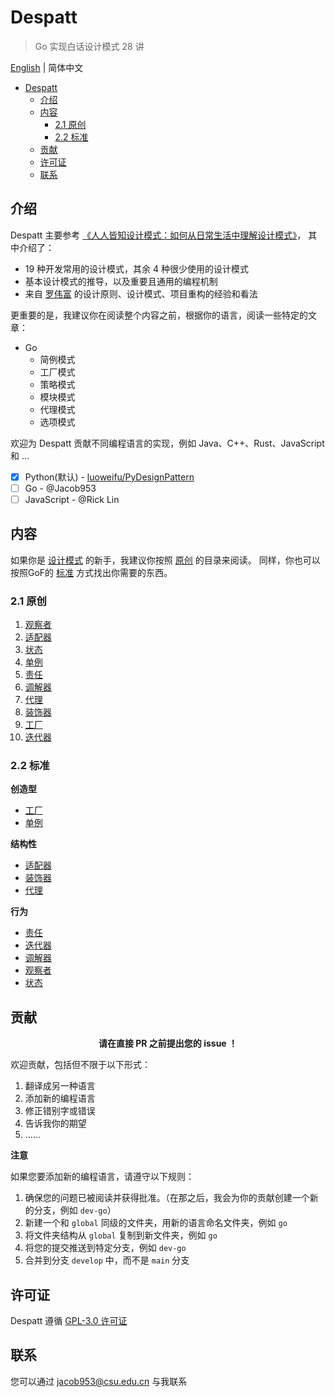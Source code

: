 # Despatt

> Go 实现白话设计模式 28 讲

[English](/README.md) | 简体中文

- [Despatt](#despatt)
  - [介绍](#介绍)
  - [内容](#内容)
    - [2.1 原创](#21-原创)
    - [2.2 标准](#22-标准)
  - [贡献](#贡献)
  - [许可证](#许可证)
  - [联系](#联系)

## 介绍

Despatt 主要参考 [《人人皆知设计模式：如何从日常生活中理解设计模式》](https://gitbook.cn/gitchat/column/5b26040ac81ac568fcf64ea3)，
其中介绍了：
- 19 种开发常用的设计模式，其余 4 种很少使用的设计模式
- 基本设计模式的推导，以及重要且通用的编程机制
- 来自 [罗伟富](https://github.com/luoweifu) 的设计原则、设计模式、项目重构的经验和看法

更重要的是，我建议你在阅读整个内容之前，根据你的语言，阅读一些特定的文章：
- Go
  - 简例模式
  - 工厂模式
  - 策略模式
  - 模块模式
  - 代理模式
  - 选项模式

欢迎为 Despatt 贡献不同编程语言的实现，例如 Java、C++、Rust、JavaScript 和 ...
- [x] Python(默认) - [luoweifu/PyDesignPattern](https://github.com/luoweifu/PyDesignPattern)
- [ ] Go - @Jacob953
- [ ] JavaScript - @Rick Lin

## 内容


如果你是 [设计模式](https://en.wikipedia.org/wiki/Design_Patterns) 的新手，我建议你按照 [原创](#21-原创) 的目录来阅读。
同样，你也可以按照GoF的 [标准](#22-standard) 方式找出你需要的东西。

### 2.1 原创

1. [观察者](global/01-observer/README.md)
2. [适配器](global/02-adapter/README.md)
3. [状态](global/03-state/README.md)
4. [单例](global/04-singleton/README.md)
5. [责任](global/05-responsibility/README.md)
6. [调解器](global/06-mediator/README.md)
7. [代理](global/07-proxy/README.md)
8. [装饰器](global/08-decorator/README.md)
9. [工厂](global/09-factory/README.md)
10. [迭代器](global/10-iterator/README.md)

### 2.2 标准

**创造型**

- [工厂](global/09-factory/README.md)
- [单例](global/04-singleton/README.md)

**结构性**

- [适配器](global/02-adapter/README.md)
- [装饰器](global/08-decorator/README.md)
- [代理](global/07-proxy/README.md)

**行为**

- [责任](global/05-responsibility/README.md)
- [迭代器](global/10-iterator/README.md)
- [调解器](global/06-mediator/README.md)
- [观察者](global/01-observer/README.md)
- [状态](global/03-state/README.md)

## 贡献

<p align="center"><b>请在直接 PR 之前提出您的 issue ！</b></p>

欢迎贡献，包括但不限于以下形式：

1. 翻译成另一种语言
2. 添加新的编程语言
3. 修正错别字或错误
4. 告诉我你的期望
5. ……

**注意**

如果您要添加新的编程语言，请遵守以下规则：

1. 确保您的问题已被阅读并获得批准。（在那之后，我会为你的贡献创建一个新的分支，例如 `dev-go`）
2. 新建一个和 `global` 同级的文件夹，用新的语言命名文件夹，例如 `go`
3. 将文件夹结构从 `global` 复制到新文件夹，例如 `go` 
4. 将您的提交推送到特定分支，例如 `dev-go`
5. 合并到分支 `develop` 中，而不是 `main` 分支

## 许可证

Despatt 遵循 [GPL-3.0 许可证](LICENSE)

## 联系

您可以通过 [jacob953@csu.edu.cn](mailto:jacob953@csu.edu.cn) 与我联系
